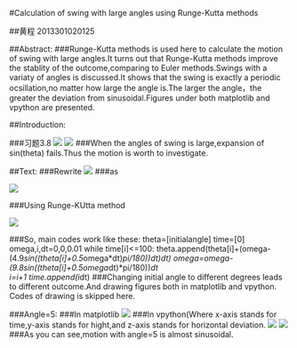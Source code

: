 #Calculation of swing with large angles using Runge-Kutta methods

##黄程   2013301020125

##Abstract:
###Runge-Kutta methods is used here to calculate the motion of swing with large angles.It turns out that Runge-Kutta methods improve the stablity of the outcome,comparing to Euler methods.Swings with a variaty of angles is discussed.It shows that the swing is exactly a periodic ocsillation,no matter how large the angle is.The larger the angle，the greater the deviation from sinusoidal.Figures under both matplotlib and vpython are presented.

##Introduction:

###习题3.8
![](https://raw.githubusercontent.com/chenghuang2016/computationalphysics_N2013301020125/master/%E7%AC%AC%E5%85%AB%E6%AC%A1%E4%BD%9C%E4%B8%9A/smallangle.png)
![](https://raw.githubusercontent.com/chenghuang2016/computationalphysics_N2013301020125/master/%E7%AC%AC%E5%85%AB%E6%AC%A1%E4%BD%9C%E4%B8%9A/largeangle.png)
###When the angles of swing is large,expansion of sin(theta) fails.Thus the motion is worth to investigate.

##Text:
###Rewrite
![](https://raw.githubusercontent.com/chenghuang2016/computationalphysics_N2013301020125/master/%E7%AC%AC%E5%85%AB%E6%AC%A1%E4%BD%9C%E4%B8%9A/principal.png)
###as

![](https://raw.githubusercontent.com/chenghuang2016/computationalphysics_N2013301020125/master/%E7%AC%AC%E5%85%AB%E6%AC%A1%E4%BD%9C%E4%B8%9A/formula.png)

###Using Runge-KUtta method

![](https://raw.githubusercontent.com/chenghuang2016/computationalphysics_N2013301020125/master/%E7%AC%AC%E5%85%AB%E6%AC%A1%E4%BD%9C%E4%B8%9A/Runge-Kuttamethod.png)

###So, main codes work like these:
    theta=[initialangle]
    time=[0]
    omega,i,dt=0,0,0.01
    while time[i]<=100:
        theta.append(theta[i]+(omega-(4.9*sin((theta[i]+0.5*omega*dt)*pi/180))*dt)*dt)
        omega=omega-(9.8*sin((theta[i]+0.5*omega*dt)*pi/180))*dt        
        i=i+1
        time.append(i*dt)
###Changing initial angle to different degrees leads to different outcome.And drawing figures both in matplotlib and vpython.
Codes of drawing is skipped here.

###Angle=5:
###In matplotlib
![](https://raw.githubusercontent.com/chenghuang2016/computationalphysics_N2013301020125/master/%E7%AC%AC%E5%85%AB%E6%AC%A1%E4%BD%9C%E4%B8%9A/angle%3D5.png)
###In vpython(Where x-axis stands for time,y-axis stands for hight,and z-axis stands for horizontal deviation.
![](https://raw.githubusercontent.com/chenghuang2016/computationalphysics_N2013301020125/master/%E7%AC%AC%E5%85%AB%E6%AC%A1%E4%BD%9C%E4%B8%9A/5.png)
![](https://raw.githubusercontent.com/chenghuang2016/computationalphysics_N2013301020125/master/%E7%AC%AC%E5%85%AB%E6%AC%A1%E4%BD%9C%E4%B8%9A/5d.png)
###As you can see,motion with angle=5 is almost sinusoidal.
